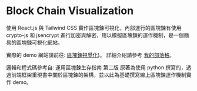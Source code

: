 # Block Chain Visualization

使用 React.js 與 Tailwind CSS 實作區塊鍊可視化，內部運行的區塊鍊有使用 crypto-js 和 jsencrypt 進行加密與解密，用以模擬區塊鍊的運作機制，是一個簡易的區塊鍊可視化網站。

實際的 demo 網站請前往:  [區塊鍊視覺化](https://aquilass.github.io/block_chain/))。
詳細介紹請參考 [我的部落格](http://oscarblog.ddnsking.com/posts/blockchain_master_ch1)。

邏輯和程式碼參考自: 運用區塊鍊生存指南 第二版
原著為使用 python 撰寫的，透過前端框架重現書中關於區塊鍊的架構，並以此為基礎撰寫線上區塊鍊運作機制實作 demo。

